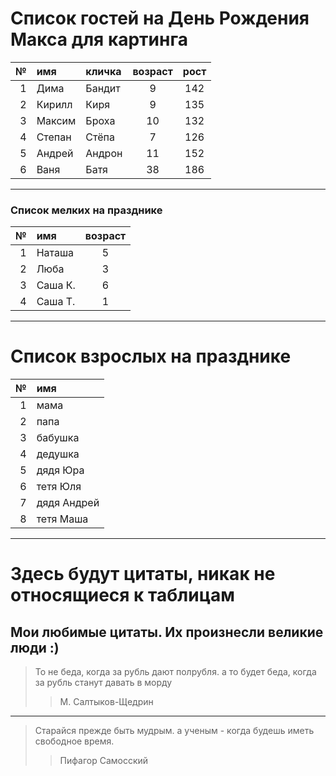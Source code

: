 # Список гостей на День Рождения Макса для картинга

№  | имя    |кличка | возраст | рост
---:|:--------|:-------|:---------:|:------:
1 | Дима   | Бандит  | 9       | 142
2 | Кирилл | Киря    | 9       | 135
3 | Максим | Броха | 10 | 132
4 | Степан  | Стёпа | 7 | 126
5 | Андрей | Андрон | 11 | 152
6 | Ваня | Батя | 38 | 186
----

### Список мелких на празднике
№ | имя | возраст 
---:| :--------|:---:
1 | Наташа | 5
2 | Люба | 3
3 | Саша К. | 6
4 | Саша Т. | 1
---

# Список взрослых на празднике

№ | имя 
---:| :-----
1 | мама
2 | папа
3 | бабушка
4 | дедушка
5 | дядя Юра
6 | тетя Юля
7 | дядя Андрей
8 | тетя Маша
---

# Здесь будут цитаты, никак не относящиеся к таблицам

## Мои любимые цитаты. Их произнесли великие люди :)

> То не беда, когда за рубль дают полрубля. а то будет беда, когда за рубль станут давать в морду
>> М. Салтыков-Щедрин
---

> Старайся прежде быть мудрым. а ученым - когда будешь иметь свободное время.
>> Пифагор Самосский


